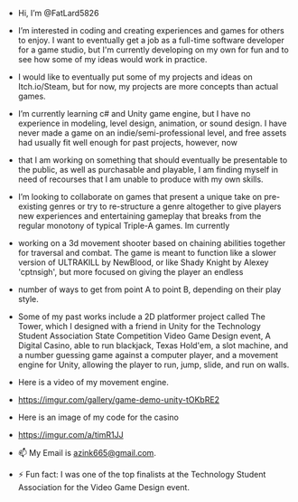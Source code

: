 - Hi, I’m @FatLard5826

- I’m interested in coding and creating experiences and games for others to enjoy. I want to eventually get a job as a full-time software developer for a game studio, but I'm currently developing on my own for fun and to see how some of my ideas would work in practice.
- I would like to eventually put some of my projects and ideas on Itch.io/Steam, but for now, my projects are more concepts than actual games.

- I’m currently learning c# and Unity game engine, but I have no experience in modeling, level design, animation, or sound design. I have never made a game on an indie/semi-professional level, and free assets had usually fit well enough for past projects, however, now
- that I am working on something that should eventually be presentable to the public, as well as purchasable and playable, I am finding myself in need of recourses that I am unable to produce with my own skills.

- I’m looking to collaborate on games that present a unique take on pre-existing genres or try to re-structure a genre altogether to give players new experiences and entertaining gameplay that breaks from the regular monotony of typical Triple-A games. Im currently
- working on a 3d movement shooter based on chaining abilities together for traversal and combat. The game is meant to function like a slower version of ULTRAKILL by NewBlood, or like Shady Knight by Alexey 'cptnsigh', but more focused on giving the player an endless
- number of ways to get from point A to point B, depending on their play style.
  
- Some of my past works include a 2D platformer project called The Tower, which I designed with a friend in Unity for the Technology Student Association State Competition Video Game Design event, A Digital Casino, able to run blackjack, Texas Hold'em, a slot machine, and a number guessing game against a computer player, and a movement engine for Unity, allowing the player to run, jump, slide, and run on walls.

- Here is a video of my movement engine.
- https://imgur.com/gallery/game-demo-unity-tOKbRE2

- Here is an image of my code for the casino
- https://imgur.com/a/timR1JJ
  
- 📫 My Email is azink665@gmail.com.
- ⚡ Fun fact: I was one of the top finalists at the Technology Student Association for the Video Game Design event.

<!---
FatLard5826/FatLard5826 is a ✨ special ✨ repository because its `README.md` (this file) appears on your GitHub profile.
You can click the Preview link to take a look at your changes.
--->
